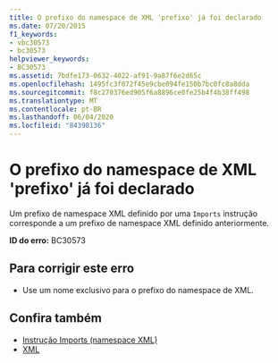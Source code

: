 ```yaml
---
title: O prefixo do namespace de XML 'prefixo' já foi declarado
ms.date: 07/20/2015
f1_keywords:
- vbc30573
- bc30573
helpviewer_keywords:
- BC30573
ms.assetid: 7bdfe173-0632-4022-af91-9a87f6e2d65c
ms.openlocfilehash: 1495fc3f072f45e9cbe094fe150b7bc0fc8a8dda
ms.sourcegitcommit: f8c270376ed905f6a8896ce0fe25b4f4b38ff498
ms.translationtype: MT
ms.contentlocale: pt-BR
ms.lasthandoff: 06/04/2020
ms.locfileid: "84398136"
---
```

# <a name="xml-namespace-prefix-prefix-is-already-declared"></a>O prefixo do namespace de XML 'prefixo' já foi declarado
Um prefixo de namespace XML definido por uma `Imports` instrução corresponde a um prefixo de namespace XML definido anteriormente.  
  
 **ID do erro:** BC30573  
  
## <a name="to-correct-this-error"></a>Para corrigir este erro  
  
- Use um nome exclusivo para o prefixo do namespace de XML.  
  
## <a name="see-also"></a>Confira também

- [Instrução Imports (namespace XML)](../language-reference/statements/imports-statement-xml-namespace.md)
- [XML](../programming-guide/language-features/xml/index.md)
